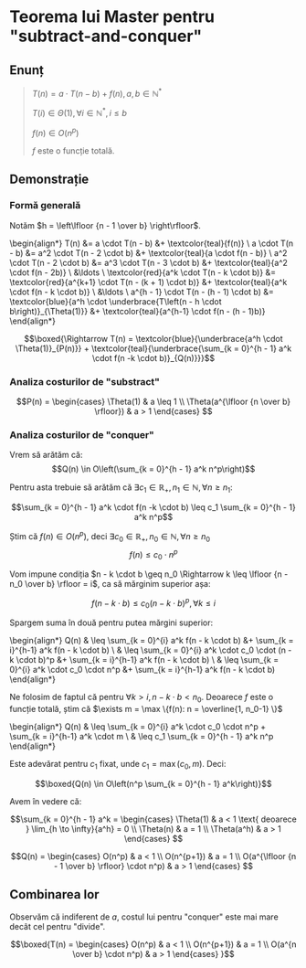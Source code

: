 # Teorema lui Master pentru "subtract-and-conquer"

## Enunț

> $T(n) = a \cdot T(n-b) + f(n), a, b \in \mathbb{N}^*$
>
> $T(i) \in \Theta(1), \forall i \in \mathbb{N}^*, i \leq b$
>
> $f(n) \in O(n^p)$
>
> $f$ este o funcție totală.

## Demonstrație

### Formă generală

Notăm $h = \left\lfloor {n - 1 \over b} \right\rfloor$.

\begin{align*}
   T(n) &= a \cdot T(n - b) &+ \textcolor{teal}{f(n)} \\
   a \cdot T(n - b) &= a^2 \cdot T(n - 2 \cdot b) &+ \textcolor{teal}{a \cdot f(n - b)} \\
   a^2 \cdot T(n - 2 \cdot b) &= a^3 \cdot T(n - 3 \cdot b) &+ \textcolor{teal}{a^2 \cdot f(n - 2b)} \\
   &\ldots \\
   \textcolor{red}{a^k \cdot T(n - k \cdot b)} &= \textcolor{red}{a^{k+1} \cdot T(n - (k + 1) \cdot b)} &+ \textcolor{teal}{a^k \cdot f(n - k \cdot b)} \\
   &\ldots \\
   a^{h - 1} \cdot T(n - (h - 1) \cdot b) &= \textcolor{blue}{a^h \cdot \underbrace{T\left(n - h \cdot b\right)}_{\Theta(1)}} &+ \textcolor{teal}{a^{h-1} \cdot f(n - (h - 1)b)}
\end{align*}

$$\boxed{\Rightarrow T(n) = \textcolor{blue}{\underbrace{a^h \cdot \Theta(1)}_{P(n)}} + \textcolor{teal}{\underbrace{\sum_{k = 0}^{h - 1} a^k \cdot f(n -k \cdot b)}_{Q(n)}}}$$

### Analiza costurilor de "substract"

$$P(n) =
\begin{cases}
   \Theta(1) & a \leq 1 \\
   \Theta(a^{\lfloor {n \over b} \rfloor}) & a > 1
\end{cases}
$$

### Analiza costurilor de "conquer"

Vrem să arătăm că:
$$Q(n) \in O\left(\sum_{k = 0}^{h - 1} a^k n^p\right)$$

Pentru asta trebuie să arătăm că $\exists c_1 \in \mathbb{R}_+, n_1 \in \mathbb{N}, \forall n \geq n_1$:

$$\sum_{k = 0}^{h - 1} a^k \cdot f(n -k \cdot b) \leq c_1 \sum_{k = 0}^{h - 1} a^k n^p$$

Știm că $f(n) \in O(n^p)$, deci $\exists c_0 \in \mathbb{R}_+, n_0 \in \mathbb{N}, \forall n \geq n_0$
$$f(n) \leq c_0 \cdot n^p$$

Vom impune condiția $n - k \cdot b \geq n_0 \Rightarrow k \leq \lfloor {n - n_0 \over b} \rfloor = i$, ca să mărginim superior așa:

$$f(n - k \cdot b) \leq c_0 (n - k \cdot b)^p, \forall k \leq i$$

Spargem suma în două pentru putea mărgini superior:

\begin{align*}
Q(n)
   & \leq \sum_{k = 0}^{i} a^k f(n - k \cdot b) &+ \sum_{k = i}^{h-1} a^k f(n - k \cdot b) \\
   & \leq \sum_{k = 0}^{i} a^k \cdot c_0 \cdot (n - k \cdot b)^p &+ \sum_{k = i}^{h-1} a^k f(n - k \cdot b) \\
   & \leq \sum_{k = 0}^{i} a^k \cdot c_0 \cdot n^p &+ \sum_{k = i}^{h-1} a^k f(n - k \cdot b)
\end{align*}

Ne folosim de faptul că pentru $\forall k > i, n - k \cdot b < n_0$.
Deoarece $f$ este o funcție totală, știm că $\exists m = \max \{f(n): n = \overline{1, n_0-1} \}$

\begin{align*}
Q(n)
   & \leq \sum_{k = 0}^{i} a^k \cdot c_0 \cdot n^p + \sum_{k = i}^{h-1} a^k \cdot m \\
   & \leq c_1 \sum_{k = 0}^{h - 1} a^k n^p
\end{align*}

Este adevărat pentru $c_1$ fixat, unde $c_1 = \max(c_0, m)$. Deci:

$$\boxed{Q(n) \in O\left(n^p \sum_{k = 0}^{h - 1} a^k\right)}$$

Avem în vedere că:

$$\sum_{k = 0}^{h - 1} a^k = 
\begin{cases}
   \Theta(1) & a < 1 \text{ deoarece } \lim_{h \to \infty}{a^h} = 0  \\
   \Theta(n) & a = 1 \\
   \Theta(a^h) & a > 1
\end{cases}
$$

$$Q(n) =
\begin{cases}
   O(n^p) & a < 1 \\
   O(n^{p+1}) & a = 1 \\
   O(a^{\lfloor {n - 1 \over b} \rfloor} \cdot n^p) & a > 1
\end{cases}
$$

## Combinarea lor

Observăm că indiferent de $a$, costul lui pentru "conquer" este mai mare decât cel pentru "divide".

$$\boxed{T(n) =
\begin{cases}
   O(n^p) & a < 1 \\
   O(n^{p+1}) & a = 1 \\
   O(a^{n \over b} \cdot n^p) & a > 1
\end{cases}
}$$
